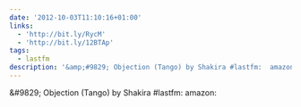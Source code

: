 ```yaml
---
date: '2012-10-03T11:10:16+01:00'
links:
  - 'http://bit.ly/RycM'
  - 'http://bit.ly/12BTAp'
tags:
  - lastfm
description: '&amp;#9829; Objection (Tango) by Shakira #lastfm:  amazon: '
---
```

&amp;#9829; Objection (Tango) by Shakira #lastfm:  amazon: 
